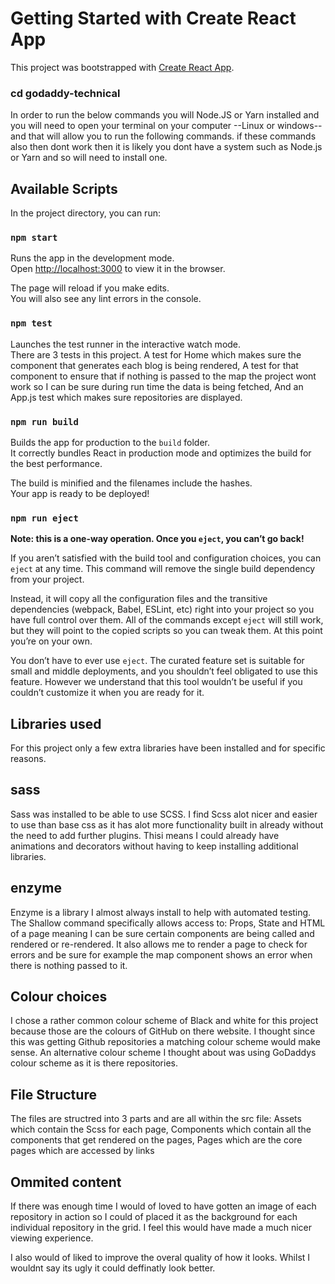 # Getting Started with Create React App

This project was bootstrapped with [Create React App](https://github.com/facebook/create-react-app).

### cd godaddy-technical 

In order to run the below commands you will Node.JS or Yarn installed and you will need to open your terminal on your computer --Linux or windows--  and that will allow you to run the following commands. if these commands also then dont work then it is likely you dont have a system such as Node.js or Yarn and so will need to install one. 

## Available Scripts

In the project directory, you can run:


### `npm start`

Runs the app in the development mode.\
Open [http://localhost:3000](http://localhost:3000) to view it in the browser.

The page will reload if you make edits.\
You will also see any lint errors in the console.

### `npm test`

Launches the test runner in the interactive watch mode.\
There are 3 tests in this project. A test for Home which makes sure the component that generates each blog is being rendered, A test for that component to ensure that if nothing is passed to the map the project wont work so I can be sure during run time the data is being fetched, And an App.js test which makes sure repositories are displayed. 


### `npm run build`

Builds the app for production to the `build` folder.\
It correctly bundles React in production mode and optimizes the build for the best performance.

The build is minified and the filenames include the hashes.\
Your app is ready to be deployed!

### `npm run eject`

**Note: this is a one-way operation. Once you `eject`, you can’t go back!**

If you aren’t satisfied with the build tool and configuration choices, you can `eject` at any time. This command will remove the single build dependency from your project.

Instead, it will copy all the configuration files and the transitive dependencies (webpack, Babel, ESLint, etc) right into your project so you have full control over them. All of the commands except `eject` will still work, but they will point to the copied scripts so you can tweak them. At this point you’re on your own.

You don’t have to ever use `eject`. The curated feature set is suitable for small and middle deployments, and you shouldn’t feel obligated to use this feature. However we understand that this tool wouldn’t be useful if you couldn’t customize it when you are ready for it.


## Libraries used

For this project only a few extra libraries have been installed and for specific reasons. 

## sass

Sass was installed to be able to use SCSS. I find Scss alot nicer and easier to use than base css as it has alot more functionality built in already without the need to add further plugins. Thisi means I could already have animations and decorators without having to keep installing additional libraries. 

## enzyme

Enzyme is a library I almost always install to help with automated testing. The Shallow command specifically allows access to: Props, State and HTML of a page meaning I can be sure certain components are being called and rendered or re-rendered. It also allows me to render a page to check for errors and be sure for example the map component shows an error when there is nothing passed to it. 

## Colour choices

I chose a rather common colour scheme of Black and white for this project because those are the colours of GitHub on there website. I thought since this was getting Github repositories a matching colour scheme would make sense. An alternative colour scheme I thought about was using GoDaddys colour scheme as it is there repositories. 

## File Structure

The files are structred into 3 parts and are all within the src file:
Assets which contain the Scss for each page,
Components which contain all the components that get rendered on the pages,
Pages which are the core pages which are accessed by links

## Ommited content

If there was enough time I would of loved to have gotten an image of each repository in action so I could of placed it as the background for each individual repository in the grid. I feel this would have made a much nicer viewing experience. 

I also would of liked to improve the overal quality of how it looks. Whilst I wouldnt say its ugly it could deffinatly look better. 
